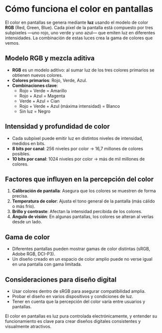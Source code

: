 # Cómo funciona el color en pantallas

El color en pantallas se genera mediante **luz** usando el modelo de color **RGB** (Red, Green, Blue). Cada píxel de la pantalla está compuesto por tres subpíxeles —uno rojo, uno verde y uno azul— que emiten luz en diferentes intensidades. La combinación de estas luces crea la gama de colores que vemos.

## Modelo RGB y mezcla aditiva
- **RGB** es un modelo aditivo: al sumar luz de los tres colores primarios se obtienen nuevos colores.
- **Colores primarios**: Rojo, Verde, Azul.
- **Combinaciones clave**:
  - Rojo + Verde = Amarillo
  - Rojo + Azul = Magenta
  - Verde + Azul = Cian
  - Rojo + Verde + Azul (máxima intensidad) = Blanco
  - Sin luz = Negro

## Intensidad y profundidad de color
- Cada subpíxel puede emitir luz en distintos niveles de intensidad, medidos en bits.
- **8 bits por canal**: 256 niveles por color → 16,7 millones de colores posibles.
- **10 bits por canal**: 1024 niveles por color → más de mil millones de colores.

## Factores que influyen en la percepción del color
1. **Calibración de pantalla**: Asegura que los colores se muestren de forma precisa.
2. **Temperatura de color**: Ajusta el tono general de la pantalla (más cálido o más frío).
3. **Brillo y contraste**: Afectan la intensidad percibida de los colores.
4. **Ángulo de visión**: En algunas pantallas, los colores se alteran al verlas desde un lado.

## Gama de color
- Diferentes pantallas pueden mostrar gamas de color distintas (sRGB, Adobe RGB, DCI-P3).
- Un diseño creado en un espacio de color amplio puede no verse igual en una pantalla con gama limitada.

## Consideraciones para diseño digital
- Usar colores dentro de sRGB para asegurar compatibilidad amplia.
- Probar el diseño en varios dispositivos y condiciones de luz.
- Tener en cuenta que la percepción del color varía entre usuarios y pantallas.

El color en pantallas es luz pura controlada electrónicamente, y entender su funcionamiento es clave para crear diseños digitales consistentes y visualmente atractivos.

